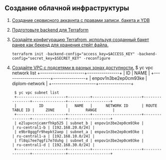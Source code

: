 ## Создание облачной инфраструктуры

1. [Создание сервисного аккаунта с правами записи, бакета и YDB](./sas3/)
2. [Подготовьте backend для Terraform](./sas3/)
3. [Создайте конфигурацию Terrafrom, используя созданный бакет ранее как бекенд для хранения стейт файла.](./backend/providers.tf)
    ```
    terraform init -backend-config="access_key=$ACCESS_KEY" -backend-config="secret_key=$SECRET_KEY" -reconfigure
    ```
4. [Создайте VPC с подсетями в разных зонах доступности.](./backend/vpc.tf)
    <detail>
        $ yc vpc network list
        +----------------------+----------------+
        |          ID          |      NAME      |
        +----------------------+----------------+
        | enpov1n3be2ep0cm93ke | diplom-network |
        +----------------------+----------------+

        $ yc vpc subnet list
        +----------------------+----------+----------------------+----------------+---------------+-------------------+
        |          ID          |   NAME   |      NETWORK ID      | ROUTE TABLE ID |     ZONE      |       RANGE       |
        +----------------------+----------+----------------------+----------------+---------------+-------------------+
        | e2lupvcnjcamrfhkp525 | subnet_b | enpov1n3be2ep0cm93ke |                | ru-central1-b | [192.168.20.0/24] |
        | e9br8gqgfr9hepkt2aep | subnet_a | enpov1n3be2ep0cm93ke |                | ru-central1-a | [192.168.10.0/24] |
        | fl8qi7ee7qgfi7e7duhg | subnet_d | enpov1n3be2ep0cm93ke |                | ru-central1-d | [192.168.30.0/24] |
        +----------------------+----------+----------------------+----------------+---------------+-------------------+
    </detail>